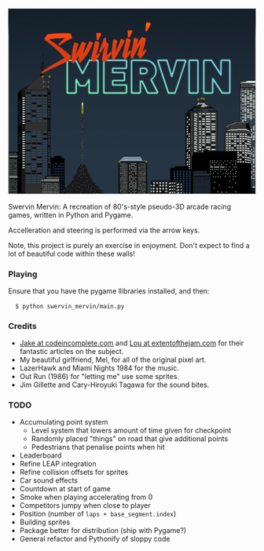![Swervin' Mervin](/lib/box.png?raw=true "Swervin' Mervin")

Swervin Mervin: A recreation of 80's-style pseudo-3D arcade racing games, written in Python and Pygame.

Accelleration and steering is performed via the arrow keys.

Note, this project is purely an exercise in enjoyment. Don't expect to find a lot of beautiful code within these walls!

### Playing

Ensure that you have the pygame llibraries installed, and then:

```
  $ python swervin_mervin/main.py 
```

### Credits

  * [Jake at codeincomplete.com](http://codeincomplete.com/) and [Lou at extentofthejam.com](http://extentofthejam.com/) for their fantastic articles on the subject.
  * My beautiful girlfriend, Mel, for all of the original pixel art.
  * LazerHawk and Miami Nights 1984 for the music.
  * Out Run (1986) for "letting me" use some sprites.
  * Jim Gillette and Cary-Hiroyuki Tagawa for the sound bites.

### TODO
  
  * Accumulating point system
    * Level system that lowers amount of time given for checkpoint
    * Randomly placed "things" on road that give additional points
    * Pedestrians that penalise points when hit
  * Leaderboard
  * Refine LEAP integration
  * Refine collision offsets for sprites
  * Car sound effects
  * Countdown at start of game
  * Smoke when playing accelerating from 0
  * Competitors jumpy when close to player
  * Position (number of `laps + base_segment.index`)
  * Building sprites
  * Package better for distribution (ship with Pygame?)
  * General refactor and Pythonify of sloppy code
